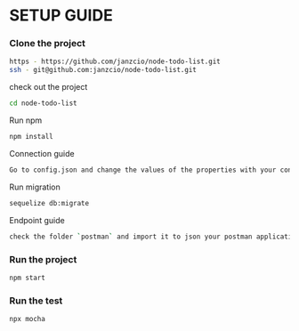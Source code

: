 # SETUP GUIDE

### Clone the project

```bash
https - https://github.com/janzcio/node-todo-list.git
ssh - git@github.com:janzcio/node-todo-list.git
```

check out the project
```bash
cd node-todo-list
```

Run npm

```bash
npm install
```

Connection guide
```bash
Go to config.json and change the values of the properties with your connection. Create a `database` the same database name value in your `config.json` file for your connection 
```



Run migration
```bash
sequelize db:migrate
```

Endpoint guide
```bash
check the folder `postman` and import it to json your postman application.
```

### Run the project
```bash
npm start
```

### Run the test
```bash
npx mocha
```

